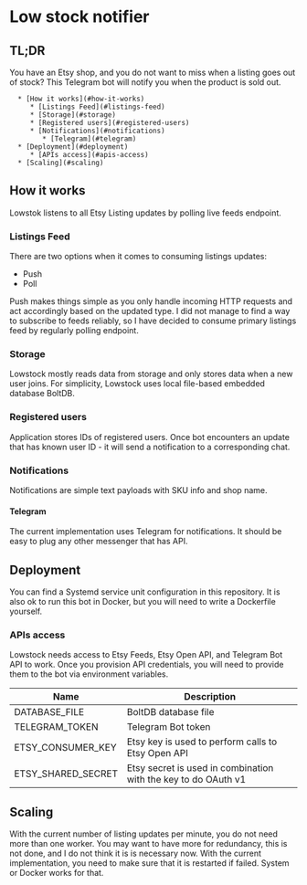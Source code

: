 Low stock notifier
==================

## TL;DR

You have an Etsy shop, and you do not want to miss when a listing goes out of stock?
This Telegram bot will notify you when the product is sold out.

      * [How it works](#how-it-works)
         * [Listings Feed](#listings-feed)
         * [Storage](#storage)
         * [Registered users](#registered-users)
         * [Notifications](#notifications)
            * [Telegram](#telegram)
      * [Deployment](#deployment)
         * [APIs access](#apis-access)
      * [Scaling](#scaling)


## How it works
Lowstok listens to all Etsy Listing updates by polling live feeds endpoint.

### Listings Feed
There are two options when it comes to consuming listings updates:
* Push
* Poll

Push makes things simple as you only handle incoming HTTP requests and act accordingly based on the updated type.
I did not manage to find a way to subscribe to feeds reliably, so I have decided to consume primary listings feed by regularly polling endpoint.

### Storage
Lowstock mostly reads data from storage and only stores data when a new user joins.
For simplicity, Lowstock uses local file-based embedded database BoltDB.

### Registered users
Application stores IDs of registered users. Once bot encounters an update that has known user ID - it will send a notification to a corresponding chat.

### Notifications
Notifications are simple text payloads with SKU info and shop name. 

#### Telegram
The current implementation uses Telegram for notifications. It should be easy to plug any other messenger that has API.

## Deployment
You can find a Systemd service unit configuration in this repository.
It is also ok to run this bot in Docker, but you will need to write a Dockerfile yourself.

### APIs access
Lowstock needs access to Etsy Feeds, Etsy Open API, and Telegram Bot API to work.
Once you provision API credentials, you will need to provide them to the bot via environment variables.

| Name               | Description                                                     |
|--------------------|-----------------------------------------------------------------|
| DATABASE_FILE      | BoltDB database file                                            |
| TELEGRAM_TOKEN     | Telegram Bot token                                              |
| ETSY_CONSUMER_KEY  | Etsy key is used to perform calls to Etsy Open API              |
| ETSY_SHARED_SECRET | Etsy secret is used in combination with the key to do OAuth v1  |

## Scaling
With the current number of listing updates per minute, you do not need more than one worker.
You may want to have more for redundancy, this is not done, and I do not think it is is necessary now.
With the current implementation, you need to make sure that it is restarted if failed. System or Docker works for that.
